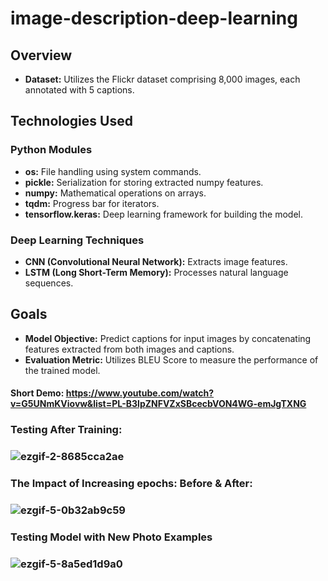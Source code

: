 # image-description-deep-learning
## Overview
- **Dataset:** Utilizes the Flickr dataset comprising 8,000 images, each annotated with 5 captions.

## Technologies Used
### Python Modules
- **os:** File handling using system commands.
- **pickle:** Serialization for storing extracted numpy features.
- **numpy:** Mathematical operations on arrays.
- **tqdm:** Progress bar for iterators.
- **tensorflow.keras:** Deep learning framework for building the model.

### Deep Learning Techniques
- **CNN (Convolutional Neural Network):** Extracts image features.
- **LSTM (Long Short-Term Memory):** Processes natural language sequences.

## Goals
- **Model Objective:** Predict captions for input images by concatenating features extracted from both images and captions.
- **Evaluation Metric:** Utilizes BLEU Score to measure the performance of the trained model.

#### Short Demo: https://www.youtube.com/watch?v=G5UNmKViovw&list=PL-B3lpZNFVZxSBcecbVON4WG-emJgTXNG

### Testing After Training:
### ![ezgif-2-8685cca2ae](https://github.com/anuragpras/image-description-deep-learning/assets/123822254/37a3a893-04e9-4475-b895-5e475ab5550d)
### The Impact of Increasing epochs: Before & After: 
### ![ezgif-5-0b32ab9c59](https://github.com/anuragpras/image-description-deep-learning/assets/123822254/89bc1896-144f-4468-9b2a-9c4db6d3a86b)
### Testing Model with New Photo Examples
### ![ezgif-5-8a5ed1d9a0](https://github.com/anuragpras/image-description-deep-learning/assets/123822254/c01624c7-5c69-458d-925a-aece127c15fd)






